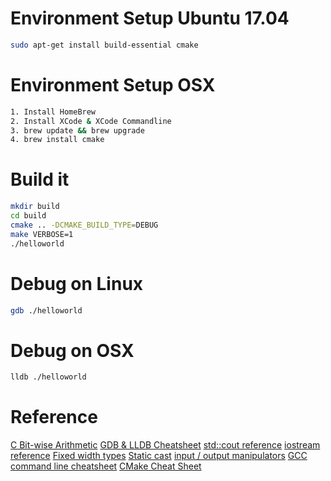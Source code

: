 # Environment Setup Ubuntu 17.04
```bash
sudo apt-get install build-essential cmake
```

# Environment Setup OSX
```bash
1. Install HomeBrew
2. Install XCode & XCode Commandline
3. brew update && brew upgrade
4. brew install cmake
```

# Build it
```bash
mkdir build
cd build
cmake .. -DCMAKE_BUILD_TYPE=DEBUG
make VERBOSE=1
./helloworld
```

# Debug on Linux
```bash
gdb ./helloworld
```

# Debug on OSX
```bash
lldb ./helloworld
```

# Reference
[C Bit-wise Arithmetic](https://en.wikipedia.org/wiki/Bitwise_operations_in_C)
[GDB & LLDB Cheatsheet](https://lldb.llvm.org/lldb-gdb.html)
[std::cout reference](http://en.cppreference.com/w/cpp/io/cout)
[iostream reference](http://en.cppreference.com/w/cpp/header/iostream)
[Fixed width types](http://en.cppreference.com/w/cpp/types/integer)
[Static cast](http://en.cppreference.com/w/cpp/language/static_cast)
[input / output manipulators](http://en.cppreference.com/w/cpp/io/manip/hex)
[GCC command line cheatsheet](http://lzone.de/cheat-sheet/GCC)
[CMake Cheat Sheet](http://jbrd.github.io/2011/07/16/cmake-cheat-sheet.html)

